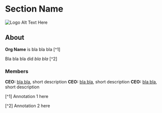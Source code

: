 # Section Name

![Logo Alt Text Here](https://upload.wikimedia.org/wikipedia/commons/thumb/9/9e/Picea_abies_shoot_with_buds%2C_Sogndal%2C_Norway.jpg/240px-Picea_abies_shoot_with_buds%2C_Sogndal%2C_Norway.jpg)

## About

**Org Name** is bla bla bla [^1]

Bla bla bla did _bla bla_ [^2]


 
 
### Members

**CEO:** [bla bla](), short description
**CEO:** [bla bla](), short description
**CEO:** [bla bla](), short description




[^1] Annotation 1 here

[^2] Annotation 2 here

